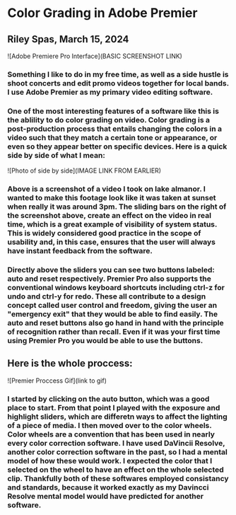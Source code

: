 # Color Grading in Adobe Premier

## Riley Spas, March 15, 2024

![Adobe Premiere Pro Interface](BASIC SCREENSHOT LINK)

### Something I like to do in my free time, as well as a side hustle is shoot concerts and edit promo videos together for local bands. I use Adobe Premier as my primary video editing software.

### One of the most interesting features of a software like this is the ablility to do color grading on video. Color grading is a post-production process that entails changing the colors in a video such that they match a certain tone or appearance, or even so they appear better on specific devices.  Here is a quick side by side of what I mean:

![Photo of side by side](IMAGE LINK FROM EARLIER)

### Above is a screenshot of a video I took on lake almanor. I wanted to make this footage look like it was taken at sunset when really it was around 3pm. The sliding bars on the right of the screenshot above, create an effect on the video in real time, which is a great example of **visibility of system status**.  This is widely considered good practice in the scope of usability and, in this case, ensures that the user will always have instant feedback from the software. 
### Directly above the sliders you can see two buttons labeled: auto and reset respectively. Premier Pro also supports the conventional windows keyboard shortcuts including ctrl-z for undo and ctrl-y for redo. These all contribute to a design concept called **user control and freedom**, giving the user an "emergency exit" that they would be able to find easily.  The auto and reset buttons also go hand in hand with the principle of **recognition rather than recall**. Even if it was your first time using Premier Pro you would be able to use the buttons.
## Here is the whole proccess:
![Premier Proccess Gif](link to gif)
### I started by clicking on the auto button, which was a good place to start.  From that point I played with the exposure and highlight sliders, which are differetn ways to affect the lighting of a piece of media.  I then moved over to the color wheels.  Color wheels are a **convention** that has been used in nearly every color correction software.  I have used DaVincii Resolve, another color correction software in the past, so I had a mental model of how these would work.  I expected the color that I selected on the wheel to have an effect on the whole selected clip.  Thankfully both of these softwares employed **consistancy and standards**, because it worked exactly as my Davincci Resolve **mental model** would have predicted for another software.

